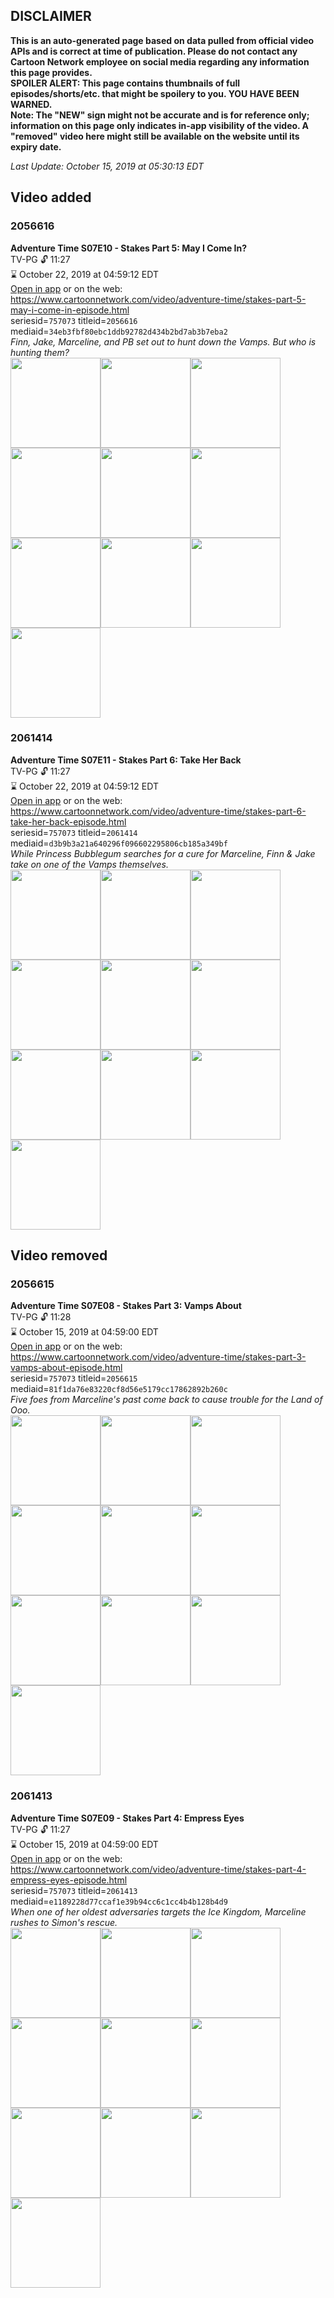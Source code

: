 ## DISCLAIMER
**This is an auto-generated page based on data pulled from official video APIs and is correct at time of publication. Please do not contact any Cartoon Network employee on social media regarding any information this page provides.**  
**SPOILER ALERT: This page contains thumbnails of full episodes/shorts/etc. that might be spoilery to you. YOU HAVE BEEN WARNED.**  
**Note: The "NEW" sign might not be accurate and is for reference only; information on this page only indicates in-app visibility of the video. A "removed" video here might still be available on the website until its expiry date.**  

_Last Update: October 15, 2019 at 05:30:13 EDT_
## Video added
### 2056616
**Adventure Time S07E10 - Stakes Part 5: May I Come In?**  
TV-PG 🔓 11:27  
⌛ October 22, 2019 at 04:59:12 EDT  
[Open in app](https://tinyurl.com/yyq7wvqa) or on the web: https://www.cartoonnetwork.com/video/adventure-time/stakes-part-5-may-i-come-in-episode.html  
seriesid=`757073` titleid=`2056616` mediaid=`34eb3fbf80ebc1ddb92782d434b2bd7ab3b7eba2`  
_Finn, Jake, Marceline, and PB set out to hunt down the Vamps. But who is hunting them?_  
<a href="https://s3.amazonaws.com/cartoonorchestrator/2056616_001_1280x720.jpg"><img src="https://s3.amazonaws.com/cartoonorchestrator/2056616_001_640x360.jpg" height="144px" /></a><a href="https://s3.amazonaws.com/cartoonorchestrator/2056616_002_1280x720.jpg"><img src="https://s3.amazonaws.com/cartoonorchestrator/2056616_002_640x360.jpg" height="144px" /></a><a href="https://s3.amazonaws.com/cartoonorchestrator/2056616_003_1280x720.jpg"><img src="https://s3.amazonaws.com/cartoonorchestrator/2056616_003_640x360.jpg" height="144px" /></a><a href="https://s3.amazonaws.com/cartoonorchestrator/2056616_004_1280x720.jpg"><img src="https://s3.amazonaws.com/cartoonorchestrator/2056616_004_640x360.jpg" height="144px" /></a><a href="https://s3.amazonaws.com/cartoonorchestrator/2056616_005_1280x720.jpg"><img src="https://s3.amazonaws.com/cartoonorchestrator/2056616_005_640x360.jpg" height="144px" /></a><a href="https://s3.amazonaws.com/cartoonorchestrator/2056616_006_1280x720.jpg"><img src="https://s3.amazonaws.com/cartoonorchestrator/2056616_006_640x360.jpg" height="144px" /></a><a href="https://s3.amazonaws.com/cartoonorchestrator/2056616_007_1280x720.jpg"><img src="https://s3.amazonaws.com/cartoonorchestrator/2056616_007_640x360.jpg" height="144px" /></a><a href="https://s3.amazonaws.com/cartoonorchestrator/2056616_008_1280x720.jpg"><img src="https://s3.amazonaws.com/cartoonorchestrator/2056616_008_640x360.jpg" height="144px" /></a><a href="https://s3.amazonaws.com/cartoonorchestrator/2056616_009_1280x720.jpg"><img src="https://s3.amazonaws.com/cartoonorchestrator/2056616_009_640x360.jpg" height="144px" /></a><a href="https://s3.amazonaws.com/cartoonorchestrator/2056616_010_1280x720.jpg"><img src="https://s3.amazonaws.com/cartoonorchestrator/2056616_010_640x360.jpg" height="144px" /></a>
### 2061414
**Adventure Time S07E11 - Stakes Part 6: Take Her Back**  
TV-PG 🔓 11:27  
⌛ October 22, 2019 at 04:59:12 EDT  
[Open in app](https://tinyurl.com/y46z6box) or on the web: https://www.cartoonnetwork.com/video/adventure-time/stakes-part-6-take-her-back-episode.html  
seriesid=`757073` titleid=`2061414` mediaid=`d3b9b3a21a640296f096602295806cb185a349bf`  
_While Princess Bubblegum searches for a cure for Marceline, Finn & Jake take on one of the Vamps themselves._  
<a href="https://s3.amazonaws.com/cartoonorchestrator/2061414_001_1280x720.jpg"><img src="https://s3.amazonaws.com/cartoonorchestrator/2061414_001_640x360.jpg" height="144px" /></a><a href="https://s3.amazonaws.com/cartoonorchestrator/2061414_002_1280x720.jpg"><img src="https://s3.amazonaws.com/cartoonorchestrator/2061414_002_640x360.jpg" height="144px" /></a><a href="https://s3.amazonaws.com/cartoonorchestrator/2061414_003_1280x720.jpg"><img src="https://s3.amazonaws.com/cartoonorchestrator/2061414_003_640x360.jpg" height="144px" /></a><a href="https://s3.amazonaws.com/cartoonorchestrator/2061414_004_1280x720.jpg"><img src="https://s3.amazonaws.com/cartoonorchestrator/2061414_004_640x360.jpg" height="144px" /></a><a href="https://s3.amazonaws.com/cartoonorchestrator/2061414_005_1280x720.jpg"><img src="https://s3.amazonaws.com/cartoonorchestrator/2061414_005_640x360.jpg" height="144px" /></a><a href="https://s3.amazonaws.com/cartoonorchestrator/2061414_006_1280x720.jpg"><img src="https://s3.amazonaws.com/cartoonorchestrator/2061414_006_640x360.jpg" height="144px" /></a><a href="https://s3.amazonaws.com/cartoonorchestrator/2061414_007_1280x720.jpg"><img src="https://s3.amazonaws.com/cartoonorchestrator/2061414_007_640x360.jpg" height="144px" /></a><a href="https://s3.amazonaws.com/cartoonorchestrator/2061414_008_1280x720.jpg"><img src="https://s3.amazonaws.com/cartoonorchestrator/2061414_008_640x360.jpg" height="144px" /></a><a href="https://s3.amazonaws.com/cartoonorchestrator/2061414_009_1280x720.jpg"><img src="https://s3.amazonaws.com/cartoonorchestrator/2061414_009_640x360.jpg" height="144px" /></a><a href="https://s3.amazonaws.com/cartoonorchestrator/2061414_010_1280x720.jpg"><img src="https://s3.amazonaws.com/cartoonorchestrator/2061414_010_640x360.jpg" height="144px" /></a>
## Video removed
### 2056615
**Adventure Time S07E08 - Stakes Part 3: Vamps About**  
TV-PG 🔓 11:28  
⌛ October 15, 2019 at 04:59:00 EDT  
[Open in app](https://tinyurl.com/y49p9o9l) or on the web: https://www.cartoonnetwork.com/video/adventure-time/stakes-part-3-vamps-about-episode.html  
seriesid=`757073` titleid=`2056615` mediaid=`81f1da76e83220cf8d56e5179cc17862892b260c`  
_Five foes from Marceline's past come back to cause trouble for the Land of Ooo._  
<a href="https://s3.amazonaws.com/cartoonorchestrator/2056615_001_1280x720.jpg"><img src="https://s3.amazonaws.com/cartoonorchestrator/2056615_001_640x360.jpg" height="144px" /></a><a href="https://s3.amazonaws.com/cartoonorchestrator/2056615_002_1280x720.jpg"><img src="https://s3.amazonaws.com/cartoonorchestrator/2056615_002_640x360.jpg" height="144px" /></a><a href="https://s3.amazonaws.com/cartoonorchestrator/2056615_003_1280x720.jpg"><img src="https://s3.amazonaws.com/cartoonorchestrator/2056615_003_640x360.jpg" height="144px" /></a><a href="https://s3.amazonaws.com/cartoonorchestrator/2056615_004_1280x720.jpg"><img src="https://s3.amazonaws.com/cartoonorchestrator/2056615_004_640x360.jpg" height="144px" /></a><a href="https://s3.amazonaws.com/cartoonorchestrator/2056615_005_1280x720.jpg"><img src="https://s3.amazonaws.com/cartoonorchestrator/2056615_005_640x360.jpg" height="144px" /></a><a href="https://s3.amazonaws.com/cartoonorchestrator/2056615_006_1280x720.jpg"><img src="https://s3.amazonaws.com/cartoonorchestrator/2056615_006_640x360.jpg" height="144px" /></a><a href="https://s3.amazonaws.com/cartoonorchestrator/2056615_007_1280x720.jpg"><img src="https://s3.amazonaws.com/cartoonorchestrator/2056615_007_640x360.jpg" height="144px" /></a><a href="https://s3.amazonaws.com/cartoonorchestrator/2056615_008_1280x720.jpg"><img src="https://s3.amazonaws.com/cartoonorchestrator/2056615_008_640x360.jpg" height="144px" /></a><a href="https://s3.amazonaws.com/cartoonorchestrator/2056615_009_1280x720.jpg"><img src="https://s3.amazonaws.com/cartoonorchestrator/2056615_009_640x360.jpg" height="144px" /></a><a href="https://s3.amazonaws.com/cartoonorchestrator/2056615_010_1280x720.jpg"><img src="https://s3.amazonaws.com/cartoonorchestrator/2056615_010_640x360.jpg" height="144px" /></a>
### 2061413
**Adventure Time S07E09 - Stakes Part 4: Empress Eyes**  
TV-PG 🔓 11:27  
⌛ October 15, 2019 at 04:59:00 EDT  
[Open in app](https://tinyurl.com/yyet3dqf) or on the web: https://www.cartoonnetwork.com/video/adventure-time/stakes-part-4-empress-eyes-episode.html  
seriesid=`757073` titleid=`2061413` mediaid=`e1189228d77ccaf1e39b94cc6c1cc4b4b128b4d9`  
_When one of her oldest adversaries targets the Ice Kingdom, Marceline rushes to Simon's rescue._  
<a href="https://s3.amazonaws.com/cartoonorchestrator/2061413_001_1280x720.jpg"><img src="https://s3.amazonaws.com/cartoonorchestrator/2061413_001_640x360.jpg" height="144px" /></a><a href="https://s3.amazonaws.com/cartoonorchestrator/2061413_002_1280x720.jpg"><img src="https://s3.amazonaws.com/cartoonorchestrator/2061413_002_640x360.jpg" height="144px" /></a><a href="https://s3.amazonaws.com/cartoonorchestrator/2061413_003_1280x720.jpg"><img src="https://s3.amazonaws.com/cartoonorchestrator/2061413_003_640x360.jpg" height="144px" /></a><a href="https://s3.amazonaws.com/cartoonorchestrator/2061413_004_1280x720.jpg"><img src="https://s3.amazonaws.com/cartoonorchestrator/2061413_004_640x360.jpg" height="144px" /></a><a href="https://s3.amazonaws.com/cartoonorchestrator/2061413_005_1280x720.jpg"><img src="https://s3.amazonaws.com/cartoonorchestrator/2061413_005_640x360.jpg" height="144px" /></a><a href="https://s3.amazonaws.com/cartoonorchestrator/2061413_006_1280x720.jpg"><img src="https://s3.amazonaws.com/cartoonorchestrator/2061413_006_640x360.jpg" height="144px" /></a><a href="https://s3.amazonaws.com/cartoonorchestrator/2061413_007_1280x720.jpg"><img src="https://s3.amazonaws.com/cartoonorchestrator/2061413_007_640x360.jpg" height="144px" /></a><a href="https://s3.amazonaws.com/cartoonorchestrator/2061413_008_1280x720.jpg"><img src="https://s3.amazonaws.com/cartoonorchestrator/2061413_008_640x360.jpg" height="144px" /></a><a href="https://s3.amazonaws.com/cartoonorchestrator/2061413_009_1280x720.jpg"><img src="https://s3.amazonaws.com/cartoonorchestrator/2061413_009_640x360.jpg" height="144px" /></a><a href="https://s3.amazonaws.com/cartoonorchestrator/2061413_010_1280x720.jpg"><img src="https://s3.amazonaws.com/cartoonorchestrator/2061413_010_640x360.jpg" height="144px" /></a>
